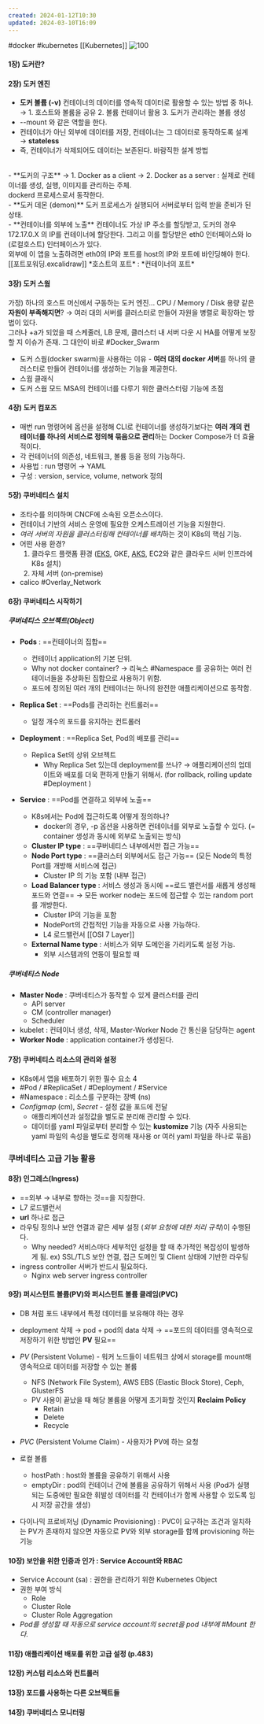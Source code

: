 ```yaml
---
created: 2024-01-12T10:30
updated: 2024-03-10T16:09
---
```

#docker #kubernetes [[Kubernetes]]
![100](https://image.yes24.com/goods/84927385/XL)
#### 1장) 도커란?

#### 2장) 도커 엔진

- **도커 볼륨 (-v)** 
컨테이너의 데이터를 영속적 데이터로 활용할 수 있는 방법 중 하나.
&rarr; 1. 호스트와 볼륨을 공유 2. 볼륨 컨테이너 활용 3. 도커가 관리하는 볼륨 생성
- --mount 와 같은 역할을 한다.
- 컨테이너가 아닌 외부에 데이터를 저장, 컨테이너는 그 데이터로 동작하도록 설계 &rarr; **stateless**
- 즉, 컨테이너가 삭제되어도 데이터는 보존된다. 바람직한 설계 방법
<br/>
- **도커의 구조**
&rarr; 1. Docker as a client 
&rarr; 2. Docker as a server : 실제로 컨테이너를 생성, 실행, 이미지를 관리하는 주체. <br/> dockerd 프로세스로서 동작한다.
<br/>
- **도커 데몬 (demon)**
도커 프로세스가 실행되어 서버로부터 입력 받을 준비가 된 상태.
<br/>
- **컨테이너를 외부에 노출**
컨테이너도 가상 IP 주소를 할당받고, 도커의 경우 172.17.0.X 의 IP를 컨테이너에 할당한다. 그리고 이를 할당받은 eth0 인터페이스와 lo (로컬호스트) 인터페이스가 있다. <br/> 외부에 이 앱을 노출하려면 eth0의 IP와 포트를 host의 IP와 포트에 바인딩해야 한다. [[포트포워딩.excalidraw]]
*호스트의 포트* : *컨테이너의 포트*

#### 3장) 도커 스웜

가정) 
하나의 호스트 머신에서 구동하는 도커 엔진... CPU / Memory / Disk 용량 같은 **자원이 부족해지면**? &rarr; 여러 대의 서버를 클러스터로 만들어 자원을 병렬로 확장하는 방법이 있다. <br/> 그러나 +a가 되었을 때 스케줄러, LB 문제, 클러스터 내 서버 다운 시 HA를 어떻게 보장할 지 이슈가 존재. 그 대안이 바로 #Docker_Swarm 

- 도커 스웜(docker swarm)을 사용하는 이유 - **여러 대의 docker 서버**를 하나의 클러스터로 만들어 컨테이너를 생성하는 기능을 제공한다.
- 스웜 클래식 
- 도커 스웜 모드 MSA의 컨테이너를 다루기 위한 클러스터링 기능에 초점

#### 4장) 도커 컴포즈

- 매번 run 명령어에 옵션을 설정해 CLI로 컨테이너를 생성하기보다는 **여러 개의 컨테이너를 하나의 서비스로 정의해 묶음으로 관리**하는 Docker Compose가 더 효율적이다.
- 각 컨테이너의 의존성, 네트워크, 볼륨 등을 정의 가능하다.
- 사용법 : run 명령어 &rarr; YAML
- 구성 : version, service, volume, network 정의

#### 5장) 쿠버네티스 설치

- 조타수를 의미하며 CNCF에 소속된 오픈소스이다.
- 컨테이너 기반의 서비스 운영에 필요한 오케스트레이션 기능을 지원한다.
- *여러 서버의 자원을 클러스터링해 컨테이너를 배치*하는 것이 K8s의 핵심 기능.
- 어떤 사용 환경? 
	1. 클라우드 플랫폼 환경 ([EKS](https://docs.aws.amazon.com/ko_kr/eks/latest/userguide/what-is-eks.html), GKE, [AKS](https://azure.microsoft.com/ko-kr/products/kubernetes-service), EC2와 같은 클라우드 서버 인프라에 K8s 설치)
	2. 자체 서버 (on-premise)
- calico #Overlay_Network 

#### 6장) 쿠버네티스 시작하기

##### 쿠버네티스 오브젝트(Object)
- **Pods** : ==컨테이너의 집합==
	- 컨테이너 application의 기본 단위.
	- Why not docker container? &rarr; 리눅스 #Namespace 를 공유하는 여러 컨테이너들을 추상화된 집합으로 사용하기 위함.
	- 포드에 정의된 여러 개의 컨테이너는 하나의 완전한 애플리케이션으로 동작함.
	
- **Replica Set** : ==Pods를 관리하는 컨트롤러==
	- 일정 개수의 포드를 유지하는 컨트롤러

- **Deployment** : ==Replica Set, Pod의 배포를 관리==
	- Replica Set의 상위 오브젝트
		- Why Replica Set 있는데 deployment를 쓰나? &rarr; 애플리케이션의 업데이트와 배포를 더욱 편하게 만들기 위해서. (for rollback, rolling update #Deployment )
	
- **Service** : ==Pod를 연결하고 외부에 노출==
	- K8s에서는 Pod에 접근하도록 어떻게 정의하나?
		- docker의 경우, -p 옵션을 사용하면 컨테이너를 외부로 노출할 수 있다. (= container 생성과 동시에 외부로 노출되는 방식)
	- **Cluster IP type** : ==쿠버네티스 내부에서만 접근 가능==
	- **Node Port type** : ==클러스터 외부에서도 접근 가능== (모든 Node의 특정 Port를 개방해 서비스에 접근) 
		- Cluster IP 의 기능 포함 (내부 접근)
	- **Load Balancer type** : 서비스 생성과 동시에 ==로드 밸런서를 새롭게 생성해 포드와 연결== &rarr; 모든 worker node는 포드에 접근할 수 있는 random port를 개방한다. 
		- Cluster IP의 기능을 포함
		- NodePort의 간접적인 기능을 자동으로 사용 가능하다.
		- L4 로드밸런서 [[OSI 7 Layer]]
	- **External Name type** : 서비스가 외부 도메인을 가리키도록 설정 가능.
		- 외부 시스템과의 연동이 필요할 때

##### 쿠버네티스 Node
- **Master Node** : 쿠버네티스가 동작할 수 있게 클러스터를 관리
	- API server
	- CM (controller manager)
	- Scheduler
- kubelet : 컨테이너 생성, 삭제, Master-Worker Node 간 통신을 담당하는 agent
- **Worker Node** : application container가 생성된다.

#### 7장) 쿠버네티스 리소스의 관리와 설정
- K8s에서 앱을 배포하기 위한 필수 요소 4 
- #Pod / #ReplicaSet / #Deployment / #Service 
- #Namespace : 리소스를 구분하는 장벽 (ns)
- *Configmap* (cm), *Secret* - 설정 값을 포드에 전달
	- 애플리케이션과 설정값을 별도로 분리해 관리할 수 있다.
	- 데이터를 yaml 파일로부터 분리할 수 있는 **kustomize** 기능 (자주 사용되는 yaml 파일의 속성을 별도로 정의해 재사용 or 여러 yaml 파일을 하나로 묶음)

### 쿠버네티스 고급 기능 활용
#### 8장) 인그레스(Ingress)

- ==외부 &rarr; 내부로 향하는 것==을 지칭한다.
- L7 로드밸런서
- **url** 하나로 접근
- 라우팅 정의나 보안 연결과 같은 세부 설정 (*외부 요청에 대한 처리 규칙*)이 수행된다.
	- Why needed? 서비스마다 세부적인 설정을 할 때 추가적인 복잡성이 발생하게 됨. ex) SSL/TLS 보안 연결, 접근 도메인 및 Client 상태에 기반한 라우팅
- ingress controller 서버가 반드시 필요하다.
	- Nginx web server ingress controller

#### 9장) 퍼시스턴트 볼륨(PV)와 퍼시스턴트 볼륨 클레임(PVC)

- DB 처럼 포드 내부에서 특정 데이터를 보유해야 하는 경우
- deployment 삭제 &rarr; pod + pod의 data 삭제 &rarr; ==포드의 데이터를 영속적으로 저장하기 위한 방법인 **PV** 필요==
- *PV* (Persistent Volume) - 워커 노드들이 네트워크 상에서 storage를 mount해 영속적으로 데이터를 저장할 수 있는 볼륨
	- NFS (Network File System), AWS EBS (Elastic Block Store), Ceph, GlusterFS 
	- PV 사용이 끝났을 때 해당 볼륨을 어떻게 초기화할 것인지 **Reclaim Policy**
		- Retain
		- Delete
		- Recycle
- *PVC* (Persistent Volume Claim) - 사용자가 PV에 하는 요청

- 로컬 볼륨 
	- hostPath : host와 볼륨을 공유하기 위해서 사용
	- emptyDir : pod의 컨테이너 간에 볼륨을 공유하기 위해서 사용 (Pod가 실행되는 도중에만 필요한 휘발성 데이터를 각 컨테이너가 함께 사용할 수 있도록 임시 저장 공간을 생성)
- 다이나믹 프로비저닝 (Dynamic Provisioning) : PVC이 요구하는 조건과 일치하는 PV가 존재하지 않으면 자동으로 PV와 외부 storage를 함께 provisioning 하는 기능

#### 10장) 보안을 위한 인증과 인가 : Service Account와 RBAC

- Service Account (sa) : 권한을 관리하기 위한 Kubernetes Object
- 권한 부여 방식
	- Role
	- Cluster Role
	- Cluster Role Aggregation
- *Pod를 생성할 때 자동으로 service account의 secret을 pod 내부에 #Mount 한다.*

#### 11장) 애플리케이션 배포를 위한 고급 설정 (p.483)

#### 12장) 커스텀 리소스와 컨트롤러

#### 13장) 포드를 사용하는 다른 오브젝트들

#### 14장) 쿠버네티스 모니터링